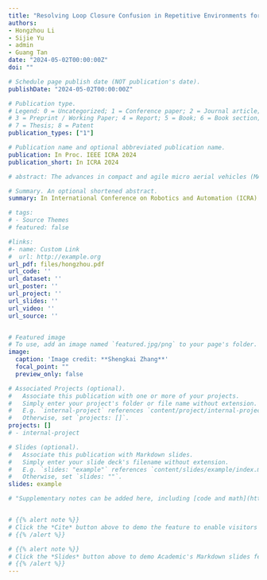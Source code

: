```yaml
---
title: "Resolving Loop Closure Confusion in Repetitive Environments for Visual SLAM through AI Foundation Models Assistance"
authors:
- Hongzhou Li
- Sijie Yu
- admin
- Guang Tan
date: "2024-05-02T00:00:00Z"
doi: ""

# Schedule page publish date (NOT publication's date).
publishDate: "2024-05-02T00:00:00Z"

# Publication type.
# Legend: 0 = Uncategorized; 1 = Conference paper; 2 = Journal article;
# 3 = Preprint / Working Paper; 4 = Report; 5 = Book; 6 = Book section;
# 7 = Thesis; 8 = Patent
publication_types: ["1"]

# Publication name and optional abbreviated publication name.
publication: In Proc. IEEE ICRA 2024
publication_short: In ICRA 2024

# abstract: The advances in compact and agile micro aerial vehicles (MAVs) have shown great potential in replacing humans for labor-intensive or dangerous indoor investigation, such as warehouse management and fire rescue. However, the design of a state estimation system that enables autonomous flight in such dim or smoky environments presents a conundrum:.

# Summary. An optional shortened abstract.
summary: In International Conference on Robotics and Automation (ICRA) 2024

# tags:
# - Source Themes
# featured: false

#links:
#- name: Custom Link
#  url: http://example.org
url_pdf: files/hongzhou.pdf
url_code: ''
url_dataset: ''
url_poster: ''
url_project: ''
url_slides: ''
url_video: ''
url_source: ''


# Featured image
# To use, add an image named `featured.jpg/png` to your page's folder.
image:
  caption: 'Image credit: **Shengkai Zhang**'
  focal_point: ""
  preview_only: false

# Associated Projects (optional).
#   Associate this publication with one or more of your projects.
#   Simply enter your project's folder or file name without extension.
#   E.g. `internal-project` references `content/project/internal-project/index.md`.
#   Otherwise, set `projects: []`.
projects: []
# - internal-project

# Slides (optional).
#   Associate this publication with Markdown slides.
#   Simply enter your slide deck's filename without extension.
#   E.g. `slides: "example"` references `content/slides/example/index.md`.
#   Otherwise, set `slides: ""`.
slides: example

# "Supplementary notes can be added here, including [code and math](https://sourcethemes.com/academic/docs/writing-markdown-latex/)."


# {{% alert note %}}
# Click the *Cite* button above to demo the feature to enable visitors to import publication metadata into their reference management software.
# {{% /alert %}}

# {{% alert note %}}
# Click the *Slides* button above to demo Academic's Markdown slides feature.
# {{% /alert %}}
---
```

